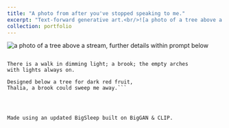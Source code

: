 ```yaml
---
title: "A photo from after you've stopped speaking to me."
excerpt: "Text-forward generative art.<br/>![a photo of a tree above a stream, further details within prompt below](https://rynmurdock.github.io/images/15712fcc56a45c14.png)"
collection: portfolio
---
```


![a photo of a tree above a stream, further details within prompt below](https://rynmurdock.github.io/images/15712fcc56a45c14.png)

```A photo from after you've stopped speaking to me. 

There is a walk in dimming light; a brook; the empty arches 
with lights always on.

Designed below a tree for dark red fruit,
Thalia, a brook could sweep me away.```




Made using an updated BigSleep built on BigGAN & CLIP.
